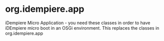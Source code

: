 # org.idempiere.app
iDempiere Micro Application - you need these classes in order to have iDEmpiere micro boot in an OSGi environment. This replaces the classes in org.idempiere.app
